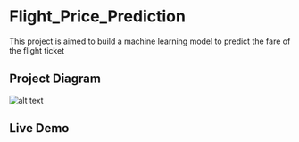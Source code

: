 # Flight_Price_Prediction

This project is aimed to build a machine learning model to predict the fare of the flight ticket

## Project Diagram
![alt text](http://url/to/img.png)

## Live Demo

